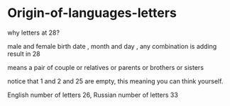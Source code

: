 # Origin-of-languages-letters

why letters at 28?

male and female birth date , month and day , any combination is adding result in 28

means a pair of couple or relatives or parents or brothers or sisters

notice that 1 and 2 and 25 are empty, this meaning you can think yourself.

English number of letters 26, Russian number of letters 33
